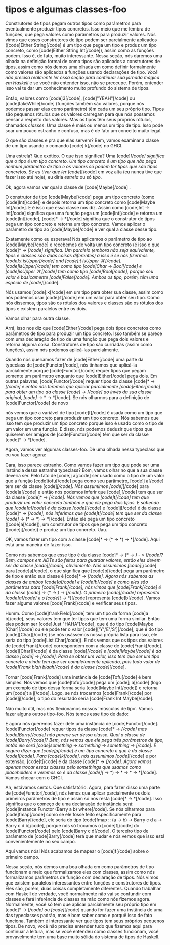 tipos e algumas classes-foo
===========================

Construtores de tipos pegam outros tipos como parâmetros para eventualmente produzir tipos concretos. Isso meio que me lembra de funções, que pega valores como parâmetros para produzir valores. Nós vimos que esses construtores de tipo podem ser parcialmente aplicados ([code]Either String[/code] é um tipo que pega um tipo e produz um tipo concreto, como [code]Either String Int[/code]), assim como as funções podem. Isso é, de fato, muito interessante. Nessa seção, nós daremos uma olhada na definição formal de como tipos são aplicados a construtores de tipos, assim como nós demos uma olhada em como definir formalmente como valores são aplicados a funções usando declarações de tipo. <em>Você não precisa realmente ler essa seção para continuar sua jornada mágica em Haskell</em> e se você não entender isso, não se preocupe. Porém, entender isso vai te dar um conhecimento muito profundo do sistema de tipos.

Então, valores como [code]3[/code], [code]"YEAH"[/code] ou [code]takeWhile[/code] (funções também são valores, porque nós podemos passar elas como parâmetro) têm cada um seu próprio tipo. Tipos são pequenos rótulos que os valores carregam para que nós possamos pensar a respeito dos valores. Mas os tipos têm seus próprios rótulos, chamados <em>classes</em>. Uma classe é mais ou menos um tipo de tipo. Isso pode soar um pouco estranho e confuso, mas é de fato um conceito muito legal.

O que são classes e pra que elas servem? Bem, vamos examinar a classe de um tipo usando o comando [code]:k[/code] no GHCI.



Uma estrela? Que exótico. O que isso significa? Uma [code]*[/code] significa que o tipo é um tipo concreto. Um tipo concreto é um tipo que não pega nenhum parâmetro de tipo e os valores só podem ter tipos que são tipos concretos. Se eu tiver que ler [code]*[/code] em voz alta (eu nunca tive que fazer isso até hoje), eu diria <i>estrela</i> ou só <i>tipo</i>.

Ok, agora vamos ver qual a classe de [code]Maybe[/code] .



O construtor de tipo [code]Maybe[/code] pega um tipo concreto (como [code]Int[/code]) e depois retorna um tipo concreto como [code]Maybe Int[/code]. E é isso que essa classe nos diz. Assim como [code]Int -&gt; Int[/code] significa que uma função pega um [code]Int[/code] e retorna um [code]Int[/code], [code]* -&gt; *[/code] significa que o construtor de tipos pega um tipo concreto e retorna um tipo concreto. Vamos aplicar o parâmetro de tipo ao [code]Maybe[/code] e ver qual a classe desse tipo.




Exatamente como eu esperava! Nós aplicamos o parâmetro de tipo ao [code]Maybe[/code] e recebemos de volta um tipo concreto (é isso o que [code]* -&gt; *[/code] significa. Um paralelo (embora não seja equivalente, tipos e classes são duas coisas diferentes) a isso é se nós fizermos [code]:t isUpper[/code] and [code]:t isUpper 'A'[/code]. [code]isUpper[/code] tem como tipo [code]Char -&gt; Bool[/code] e [code]isUpper 'A'[/code] tem como tipo [code]Bool[/code], porque seu valor é basicamente [code]False[/code]. Ambos os tipo, porém, têm uma espécie de [code]*[/code].

Nós usamos [code]:k[/code] em um tipo para obter sua classe, assim como nós podemos usar [code]:t[/code] em um valor para obter seu tipo. Como nós dissemos, tipos são os rótulos dos valores e classes são os rótulos dos tipos e existem paralelos entre os dois.

Vamos olhar para outra classe.



Arrá, isso nos diz que [code]Either[/code] pega dois tipos concretos como parâmetros de tipo para produzir um tipo concreto. Isso também se parece com uma declaração de tipo de uma função que pega dois valores e retorna alguma coisa. Construtores de tipo são curriadas (assim como funções), assim nós podemos aplicá-las parcialmente.




Quando nós queríamos fazer de [code]Either[/code] uma parte da typeclass de [code]Functor[/code], nós tínhamos que aplicá-la parcialmente porque [code]Functor[/code] requer tipos que pegam somente um parâmetro enquanto que [code]Either[/code] pega dois. Em outras palavras, [code]Functor[/code] requer tipos da classe [code]* -&gt; *[/code] e então nós teremos que aplicar parcialmente [code]Either[/code] para obter um tipo da classe [code]* -&gt; *[/code] ao invés da sua classe original, [code]* -&gt; * -&gt; *[/code]. Se nós olharmos para a definição de [code]Functor[/code] de novo


nós vemos que a variável de tipo [code]f[/code] é usada como um tipo que pega um tipo concreto para produzir um tipo concreto. Nós sabemos que isso tem que produzir um tipo concreto porque isso é usado como o tipo de um valor em uma função. E disso, nós podemos deduzir que tipos que quiserem ser amigos de [code]Functor[/code] têm que ser da classe [code]* -&gt; *[/code].


Agora, vamos ver algumas classes-foo. Dê uma olhada nessa typeclass que eu vou fazer agora:





Cara, isso parece estranho. Como vamos fazer um tipo que pode ser uma instância dessa estranha typeclass? Bom, vamos olhar no que a sua classe deveria ser. Pelo fato de [code]j a[/code] ser usado como o tipo de um valor que a função [code]tofu[/code] pega como seu parâmetro, [code]j a[/code] tem ser da classe [code]*[/code]. Nós assumimos [code]*[/code] para [code]a[/code] e então nós podemos inferir que [code]j[/code] tem que ser da classe [code]* -&gt; *[/code]. Nós vemos que [code]t[/code] tem que produzir um valor concreto também e que ele pega dois tipos. E sabendo que [code]a[/code] é da classe [code]*[/code] e [code]j[/code] é da classe [code]* -&gt; *[/code], nós inferimos que [code]t[/code] tem que ser da classe [code]* -&gt; (* -&gt; *) -&gt; *[/code]. Então ele pega um tipo concreto ([code]a[/code]), um construtor de tipos que pega um tipo concreto ([code]j[/code]) e produz um tipo concreto. Uau.

OK, vamos fazer um tipo com a classe [code]* -&gt; (* -&gt; *) -&gt; *[/code]. Aqui está uma maneira de fazer isso.




Como nós sabemos que esse tipo é da classe [code]* -&gt; (* -&gt; *) - &gt; *[/code]? Bem, campos em ADTs são feitos para guardar valores, então eles devem ser da classe [code]*[/code], obviamente. Nós assumimos [code]*[/code] para [code]a[/code], o que significa que [code]b[/code] pega um parâmetro de tipo e então sua classe é [code]* -&gt; *[/code]. Agora nós sabemos as classes de ambos [code]a[/code] e [code]b[/code] e como eles são parâmetros para [code]Frank[/code], nós vimos que [code]Frank[/code] é da classe [code]* -&gt; (* -&gt; *) -&gt; *[/code]. O primeiro [code]*[/code] representa [code]a[/code] e o [code](* -&gt; *)[/code] representa [code]b[/code]. Vamos fazer algums valores [code]Frank[/code] e verificar seus tipos.




Humm. Como [code]frankField[/code] tem um tipo da forma [code]a b[/code], seus valores tem que ter tipos que tem uma forma similar. Então eles podem ser [code]Just "HAHA"[/code], que é do tipo [code]Maybe [Char][/code] ou ele pode ter o valor [code]['Y','E','S'][/code], que é do tipo [code][Char][/code] (se nós usássemos nossa própria lista para isso, ele seria do tipo [code]List Char[/code]). E nós vemos que os tipos dos valores de [code]Frank[/code] correspondem com a classe de [code]Frank[/code]. [code][Char][/code] é da classe [code]*[/code] e [code]Maybe[/code] é da classe [code]* -&gt; *[/code]. Para se obter um valor, isso tem que ser um tipo concreto e ainda tem que ser completamente aplicado, pois todo valor de [code]Frank blah blaah[/code] é da classe [code]*[/code].

Tornar [code]Frank[/code] uma instância de [code]Tofu[/code] é bem simples. Nós vemos que [code]tofu[/code] pega um [code]j a[/code] (logo um exemplo de tipo dessa forma seria [code]Maybe Int[/code]) e retorna um [code]t a j[/code]. Logo, se nós trocarmos [code]Frank[/code] por [code]j[/code], o tipo do resultado seria [code]Frank Int Maybe[/code].



Não muito útil, mas nós flexionamos nossos 'músculos de tipo'. Vamos fazer alguns outros tipo-foo. Nós temos esse tipo de dado:



E agora nós queremos fazer dele uma instância de [code]Functor[/code]. [code]Functor[/code] requer tipos da classe [code]* -&gt; *[/code] mas [code]Barry[/code] não parece ser dessa classe. Qual a classe de [code]Barry[/code]? Bem, nós vemos que ele pega três parâmetros de tipo, então ele será [code]something -&gt; something -&gt; something -&gt; *[/code]. É seguro dizer que [code]p[/code] é um tipo concreto e que é da classe [code]*[/code]. Para [code]k[/code], nós assumimos [code]*[/code] e por extensão, [code]t[/code] é da classe [code]* -&gt; *[/code]. Agora vamos apenas trocar essas classes pelo <i>somethings</i> que usamos como placeholders e veremos se é da classe [code](* -&gt; *) -&gt; * -&gt; * -&gt; *[/code]. Vamos checar com o GHCI.



Ah, estávamos certos. Que satisfatório. Agora, para fazer disso uma parte de [code]Functor[/code], nós temos que aplicar parcialmente os dois primeiros parâmetros de tipo e assim só nos resta [code]* -&gt; *[/code]. Isso significa que o começo de uma declaração de instância será: [code]instance Functor (Barry a b) where[/code]. Se nós olharmos para [code]fmap[/code] como se ele fosse feito especificamente para [code]Barry[/code], ele seria do tipo [code]fmap :: (a -&gt; b) -&gt; Barry c d a -&gt; Barry c d b[/code], porque nós só trocamos o [code]f[/code] do [code]Functor[/code] pelo [code]Barry c d[/code]. O terceiro tipo de parâmetro de [code]Barry[/code] terá que mudar e nós vemos que isso está convenientemente no seu campo.


Aqui vamos nós! Nós acabamos de mapear o [code]f[/code] sobre o primeiro campo.

Nessa seção, nós demos uma boa olhada em como parâmetros de tipo funcionam e meio que formalizamos eles com classes, assim como nós formalizamos parâmetros de função com declaração de tipos. Nós vimos que existem paralelos interessantes entre funções e construtores de tipos. Eles são, porém, duas coisas completamente diferentes. Quando trabalhar com Haskell de verdade, você normalmente não vai se confundir com classes e fará inferência de classes na mão como nós fizemos agora. Normalmente, você só tem que aplicar parcialmente seu próprio tipo em [code]* -&gt; *[/code] ou [code]*[/code] quando for fazer uma instância de uma das typeclasses padrão, mas é bom saber como e porquê isso de fato funciona. Também é interessante ver que tipos tem seus próprios pequenos tipos. De novo, você não precisa entender tudo que fizemos aqui para continuar a leitura, mas se você entendeu como classes funcionam, você provavelmente tem uma base muito sólida do sistema de tipos de Haskell.
